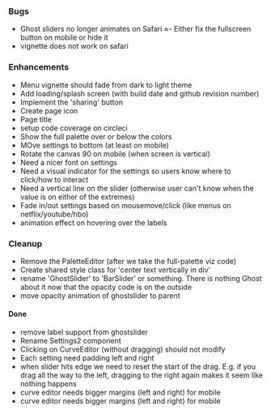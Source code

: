### Bugs
- Ghost sliders no longer animates on Safari
≈- Either fix the fullscreen button on mobile or hide it
- vignette does not work on safari

### Enhancements
- Menu vignette should fade from dark to light theme
- Add loading/splash screen (with build date and github revision number)
- Implement the 'sharing' button
- Create page icon
- Page title
- setup code coverage on circleci
- Show the full palette over or below the colors
- MOve settings to bottom (at least on mobile)
- Rotate the canvas 90 on mobile (when screen is vertical)
- Need a nicer font on settings
- Need a visual indicator for the settings so users know where to click/how to interact
- Need a vertical line on the slider (otherwise user can't know when the value is on either of the extremes)
- Fade in/out settings based on mousemove/click (like menus on netflix/youtube/hbo)
- animation effect on hovering over the labels

### Cleanup
- Remove the PaletteEditor (after we take the full-palette viz code)
- Create shared style class for 'center text vertically in div'
- rename 'GhostSlider' to 'BarSlider' or something. There is nothing Ghost about it now that the 
opacity code is on the outside
- move opacity animation of ghostslider to parent

#### Done
- remove label support from ghostslider
- Rename Settings2 component
- Clicking on CurveEditor (without dragging) should not modify
- Each setting need padding left and right
- when slider hits edge we need to reset the start of the drag. E.g. if you drag all the way to the left, dragging to the right again makes it seem like nothing happens
- curve editor needs bigger margins (left and right) for mobile
- curve editor needs bigger margins (left and right) for mobile

